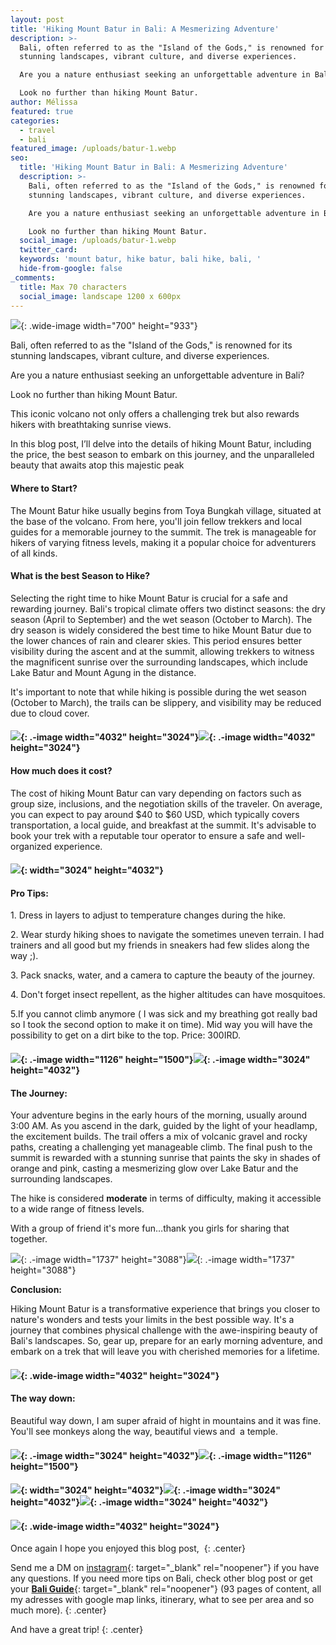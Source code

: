 ```yaml
---
layout: post
title: 'Hiking Mount Batur in Bali: A Mesmerizing Adventure'
description: >-
  Bali, often referred to as the "Island of the Gods," is renowned for its
  stunning landscapes, vibrant culture, and diverse experiences.

  Are you a nature enthusiast seeking an unforgettable adventure in Bali? 

  Look no further than hiking Mount Batur. 
author: Mélissa
featured: true
categories:
  - travel
  - bali
featured_image: /uploads/batur-1.webp
seo:
  title: 'Hiking Mount Batur in Bali: A Mesmerizing Adventure'
  description: >-
    Bali, often referred to as the "Island of the Gods," is renowned for its
    stunning landscapes, vibrant culture, and diverse experiences.

    Are you a nature enthusiast seeking an unforgettable adventure in Bali? 

    Look no further than hiking Mount Batur. 
  social_image: /uploads/batur-1.webp
  twitter_card:
  keywords: 'mount batur, hike batur, bali hike, bali, '
  hide-from-google: false
_comments:
  title: Max 70 characters
  social_image: landscape 1200 x 600px
---
```

![](/uploads/batur-1.webp){: .wide-image width="700" height="933"}

Bali, often referred to as the "Island of the Gods," is renowned for its stunning landscapes, vibrant culture, and diverse experiences.

Are you a nature enthusiast seeking an unforgettable adventure in Bali?

Look no further than hiking Mount Batur.

This iconic volcano not only offers a challenging trek but also rewards hikers with breathtaking sunrise views.

In this blog post, I’ll delve into the details of hiking Mount Batur, including the price, the best season to embark on this journey, and the unparalleled beauty that awaits atop this majestic peak

####

#### Where to Start?

The Mount Batur hike usually begins from Toya Bungkah village, situated at the base of the volcano. From here, you'll join fellow trekkers and local guides for a memorable journey to the summit. The trek is manageable for hikers of varying fitness levels, making it a popular choice for adventurers of all kinds.

####

#### What is the best Season to Hike?

Selecting the right time to hike Mount Batur is crucial for a safe and rewarding journey. Bali's tropical climate offers two distinct seasons: the dry season (April to September) and the wet season (October to March). The dry season is widely considered the best time to hike Mount Batur due to the lower chances of rain and clearer skies. This period ensures better visibility during the ascent and at the summit, allowing trekkers to witness the magnificent sunrise over the surrounding landscapes, which include Lake Batur and Mount Agung in the distance.

It's important to note that while hiking is possible during the wet season (October to March), the trails can be slippery, and visibility may be reduced due to cloud cover.

#### ![](/uploads/img-0342.webp){: .-image width="4032" height="3024"}![](/uploads/img-0347.webp){: .-image width="4032" height="3024"}

####

####

#### How much does it cost?

The cost of hiking Mount Batur can vary depending on factors such as group size, inclusions, and the negotiation skills of the traveler. On average, you can expect to pay around $40 to $60 USD, which typically covers transportation, a local guide, and breakfast at the summit. It's advisable to book your trek with a reputable tour operator to ensure a safe and well-organized experience.

#### ![](/uploads/batur-2.webp){: width="3024" height="4032"}



#### Pro Tips:

1\. Dress in layers to adjust to temperature changes during the hike.

2\. Wear sturdy hiking shoes to navigate the sometimes uneven terrain. I had trainers and all good but my friends in sneakers had few slides along the way ;).&nbsp;

3\. Pack snacks, water, and a camera to capture the beauty of the journey.

4\. Don't forget insect repellent, as the higher altitudes can have mosquitoes.

5\.If you cannot climb anymore ( I was sick and my breathing got really bad so I took the second option to make it on time). Mid way you will have the possibility to get on a dirt bike to the top. Price: 300IRD.

#### ![](/uploads/batur-4.webp){: .-image width="1126" height="1500"}![](/uploads/batur-5.webp){: .-image width="3024" height="4032"}



#### The Journey:

Your adventure begins in the early hours of the morning, usually around 3:00 AM. As you ascend in the dark, guided by the light of your headlamp, the excitement builds. The trail offers a mix of volcanic gravel and rocky paths, creating a challenging yet manageable climb. The final push to the summit is rewarded with a stunning sunrise that paints the sky in shades of orange and pink, casting a mesmerizing glow over Lake Batur and the surrounding landscapes.

The hike is considered **moderate** in terms of difficulty, making it accessible to a wide range of fitness levels.

With a group of friend it's more fun…thank you girls for sharing that together.

![](/uploads/img-0406.webp){: .-image width="1737" height="3088"}![](/uploads/img-0402.webp){: .-image width="1737" height="3088"}

**Conclusion:**

Hiking Mount Batur is a transformative experience that brings you closer to nature's wonders and tests your limits in the best possible way. It's a journey that combines physical challenge with the awe-inspiring beauty of Bali's landscapes. So, gear up, prepare for an early morning adventure, and embark on a trek that will leave you with cherished memories for a lifetime.

#### ![](/uploads/batur-3.webp){: .wide-image width="4032" height="3024"}

####

#### The way down:

Beautiful way down, I am super afraid of hight in mountains and it was fine. You'll see monkeys along the way, beautiful views and&nbsp; a temple.

#### ![](/uploads/img-0442.webp){: .-image width="3024" height="4032"}![](/uploads/b55c7142-53b8-4b57-bcbc-38913c7d9fd7.jpg){: .-image width="1126" height="1500"}

#### ![](/uploads/img-0425.webp){: width="3024" height="4032"}![](/uploads/img-0441.webp){: .-image width="3024" height="4032"}![](/uploads/img-0459.webp){: .-image width="3024" height="4032"}

#### ![](/uploads/img-0486.webp){: .wide-image width="4032" height="3024"}

Once again I hope you enjoyed this blog post,&nbsp;
{: .center}

Send me a DM on&nbsp;[instagram](https://www.instagram.com/nomadedreamer/){: target="_blank" rel="noopener"}&nbsp;if you have any questions. If you need more tips on Bali, check other blog post or get your&nbsp;[**Bali Guide**](https://nomadedreamer.gumroad.com/l/baliguide){: target="_blank" rel="noopener"}&nbsp;(93 pages of content, all my adresses with google map links, itinerary, what to see per area and so much more).
{: .center}

And have a great trip!
{: .center}